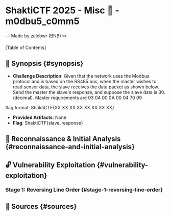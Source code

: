 # ShaktiCTF 2025 - Misc 🥷 - m0dbu5_c0mm5

— Made by zelebwr (BNB) ✏️

[Table of Contents]

## 🎯 Synopsis {#synopsis}

-   **Challenge Description**: Given that the network uses the Modbus protocol and is based on the RS485 bus, when the master wishes to read sensor data, the slave receives the data packet as shown below. Send the master the slave's response, and suppose the slave data is 30. (decimal). Master requirements are 03 04 00 0A 00 04 70 09

flag format: ShaktiCTF{XX XX XX XX XX XX XX XX}

-   **Provided Artifacts**: None
-   **Flag**: ShaktiCTF{slave_response}

## 🔎 Reconnaissance & Initial Analysis {#reconnaissance-and-initial-analysis}

## 🔓 Vulnerability Exploitation {#vulnerability-exploitation}

### Stage 1: Reversing Line Order {#stage-1-reversing-line-order}

## 📖 Sources {#sources}
